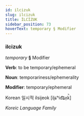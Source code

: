 ```yaml
---
id: ilcizuk
slug: ilcizuk
title: İLCİZUK
sidebar_position: 73
hoverText: temporary § Modifier
---
```


### ilcizuk

*temporary* **§** Modifier

**Verb**: to be temporary/ephemeral

**Noun**: temporariness/ephemerality

**Modifier**: temporary/ephemeral

Korean 일시적 ilsijeok [iɭɕʰid͡ʑʌ̹k̚]

*Koreic Language Family*